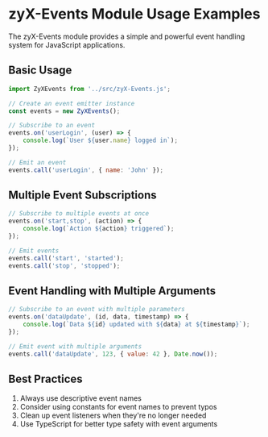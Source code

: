 # zyX-Events Module Usage Examples

The zyX-Events module provides a simple and powerful event handling system for JavaScript applications.

## Basic Usage

```javascript
import ZyXEvents from '../src/zyX-Events.js';

// Create an event emitter instance
const events = new ZyXEvents();

// Subscribe to an event
events.on('userLogin', (user) => {
    console.log(`User ${user.name} logged in`);
});

// Emit an event
events.call('userLogin', { name: 'John' });
```

## Multiple Event Subscriptions

```javascript
// Subscribe to multiple events at once
events.on('start,stop', (action) => {
    console.log(`Action ${action} triggered`);
});

// Emit events
events.call('start', 'started');
events.call('stop', 'stopped');
```

## Event Handling with Multiple Arguments

```javascript
// Subscribe to an event with multiple parameters
events.on('dataUpdate', (id, data, timestamp) => {
    console.log(`Data ${id} updated with ${data} at ${timestamp}`);
});

// Emit event with multiple arguments
events.call('dataUpdate', 123, { value: 42 }, Date.now());
```

## Best Practices

1. Always use descriptive event names
2. Consider using constants for event names to prevent typos
3. Clean up event listeners when they're no longer needed
4. Use TypeScript for better type safety with event arguments 